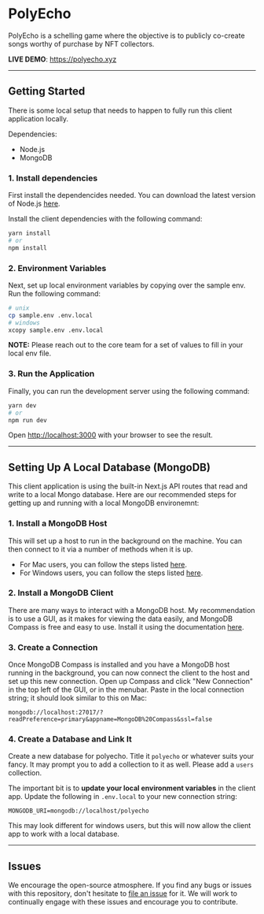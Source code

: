 # PolyEcho

PolyEcho is a schelling game where the objective is to publicly co-create songs worthy of purchase by NFT collectors.

**LIVE DEMO**: <https://polyecho.xyz>

---

## Getting Started

There is some local setup that needs to happen to fully run this client application locally.

Dependencies:

- Node.js
- MongoDB

### 1. Install dependencies

First install the dependencides needed. You can download the latest version of Node.js [here](https://nodejs.org/en/download/).

Install the client dependencies with the following command:

```bash
yarn install
# or
npm install
```

### 2. Environment Variables

Next, set up local environment variables by copying over the sample env. Run the following command:

```bash
# unix
cp sample.env .env.local
# windows
xcopy sample.env .env.local
```

**NOTE:** Please reach out to the core team for a set of values to fill in your local env file.

### 3. Run the Application

Finally, you can run the development server using the following command:

```bash
yarn dev
# or
npm run dev
```

Open [http://localhost:3000](http://localhost:3000) with your browser to see the result.

---

## Setting Up A Local Database (MongoDB)

This client application is using the built-in Next.js API routes that read and write to a local Mongo database. Here are our recommended steps for getting up and running with a local MongoDB environemnt:

### 1. Install a MongoDB Host

This will set up a host to run in the background on the machine. You can then connect to it via a number of methods when it is up.

- For Mac users, you can follow the steps listed [here](https://medium.com/macoclock/setup-mongodb-on-macos-94e0c687c649).
- For Windows users, you can follow the steps listed [here](https://medium.com/stackfame/run-mongodb-as-a-service-in-windows-b0acd3a4b712).

### 2. Install a MongoDB Client

There are many ways to interact with a MongoDB host. My recommendation is to use a GUI, as it makes for viewing the data easily, and MongoDB Compass is free and easy to use. Install it using the documentation [here](https://docs.mongodb.com/compass/current/install/).

### 3. Create a Connection

Once MongoDB Compass is installed and you have a MongoDB host running in the background, you can now connect the client to the host and set up this new connection. Open up Compass and click "New Connection" in the top left of the GUI, or in the menubar. Paste in the local connection string; it should look similar to this on Mac:

`mongodb://localhost:27017/?readPreference=primary&appname=MongoDB%20Compass&ssl=false`

### 4. Create a Database and Link It

Create a new database for polyecho. Title it `polyecho` or whatever suits your fancy. It may prompt you to add a collection to it as well.  Please add a `users` collection.

The important bit is to **update your local environment variables** in the client app. Update the following in `.env.local` to your new connection string:

`MONGODB_URI=mongodb://localhost/polyecho`

This may look different for windows users, but this will now allow the client app to work with a local database.

---

## Issues

We encourage the open-source atmosphere. If you find any bugs or issues with this repository, don't hesitate to [file an issue](https://github.com/polyecho/polyecho/issues/new) for it. We will work to continually engage with these issues and encourage you to contribute.
